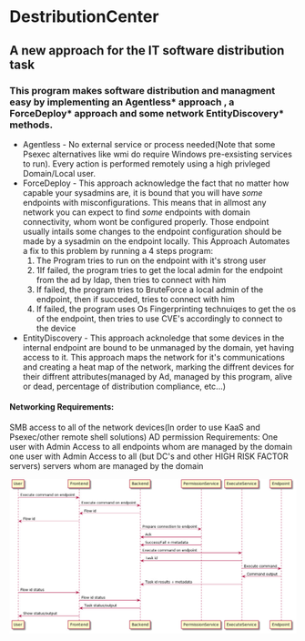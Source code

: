 # DestributionCenter
## A new approach for the IT software distribution task
### This program makes software distribution and managment easy by implementing an Agentless* approach , a ForceDeploy* approach and some network EntityDiscovery* methods.

* Agentless - No external service or process needed(Note that some Psexec alternatives like wmi do require Windows pre-exsisting services to run).
             Every action is performed remotely using a high privleged Domain/Local user.
* ForceDeploy - This approach acknowledge the fact that no matter how capable your sysadmins are, it is bound that you will have *some* endpoints with misconfigurations.
               This means that in allmost any network you can expect to find *some* endpoints with domain connectivity, whom wont be configured properly.
               Those endpoint usually intails some changes to the endpoint configuration should be made by a sysadmin on the endpoint locally.
This Approach Automates a fix to this problem by running a 4 steps program:
  1. The Program tries to run on the endpoint with it's strong user
  1. 1If failed, the program tries to get the local admin for the endpoint from the ad by ldap, then tries to connect with him
  1. If failed, the program tries to BruteForce a local admin of the endpoint, then if succeded, tries to connect with him
  1. If failed, the program uses Os Fingerprinting technuiqes to get the os of the endpoint, then tries to use CVE's accordingly to connect to the device
* EntityDiscovery - This approach acknoledge that some devices in the internal endpoint are bound to be unmanaged by the domain, yet having access to it.
                   This approach maps the network for it's communications and creating a heat map of the network, marking the diffrent devices for their diffrent
                   attributes(managed by Ad, managed by this program, alive or dead, percentage of distribution compliance, etc...)


#### Networking Requirements:
  SMB access to all of the network devices(In order to use KaaS and Psexec/other remote shell solutions)
AD permission Requirements:
  One user with Admin Access to all endpoints whom are managed by the domain
  one user with Admin Access to all (but DC's and other HIGH RISK FACTOR servers) servers whom are managed by the domain
  
  ![Sequence Diagram](./Architecture/sequence-diagram.jpg?raw=true)
